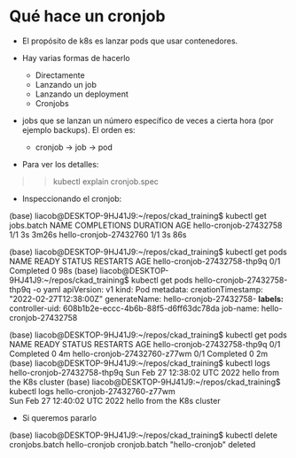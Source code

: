 # Qué hace un cronjob

- El propósito de k8s es lanzar pods que usar contenedores.

- Hay varias formas de hacerlo
    - Directamente
    - Lanzando un job
    - Lanzando un deployment
    - Cronjobs

- jobs que se lanzan un número específico de veces a cierta hora (por ejemplo backups). El orden es:
    - cronjob -> job -> pod

- Para ver los detalles:
>> kubectl explain cronjob.spec

- Inspeccionando el cronjob:

(base) liacob@DESKTOP-9HJ41J9:~/repos/ckad_training$ kubectl get jobs.batch 
NAME                     COMPLETIONS   DURATION   AGE
hello-cronjob-27432758   1/1           3s         3m26s
hello-cronjob-27432760   1/1           3s         86s


(base) liacob@DESKTOP-9HJ41J9:~/repos/ckad_training$ kubectl get pods
NAME                           READY   STATUS      RESTARTS   AGE
hello-cronjob-27432758-thp9q   0/1     Completed   0          98s
(base) liacob@DESKTOP-9HJ41J9:~/repos/ckad_training$ kubectl get pods hello-cronjob-27432758-thp9q -o yaml
apiVersion: v1
kind: Pod
metadata:
  creationTimestamp: "2022-02-27T12:38:00Z"
  generateName: hello-cronjob-27432758-
  **labels:**
    controller-uid: 608b1b2e-eccc-4b6b-88f5-d6ff63dc78da
    job-name: hello-cronjob-27432758

(base) liacob@DESKTOP-9HJ41J9:~/repos/ckad_training$ kubectl get pods
NAME                           READY   STATUS      RESTARTS   AGE
hello-cronjob-27432758-thp9q   0/1     Completed   0          4m
hello-cronjob-27432760-z77wm   0/1     Completed   0          2m
(base) liacob@DESKTOP-9HJ41J9:~/repos/ckad_training$ kubectl logs hello-cronjob-27432758-thp9q
Sun Feb 27 12:38:02 UTC 2022
hello from the K8s cluster
(base) liacob@DESKTOP-9HJ41J9:~/repos/ckad_training$ kubectl logs hello-cronjob-27432760-z77wm  
Sun Feb 27 12:40:02 UTC 2022
hello from the K8s cluster

- Si queremos pararlo

(base) liacob@DESKTOP-9HJ41J9:~/repos/ckad_training$ kubectl delete cronjobs.batch hello-cronjob 
cronjob.batch "hello-cronjob" deleted